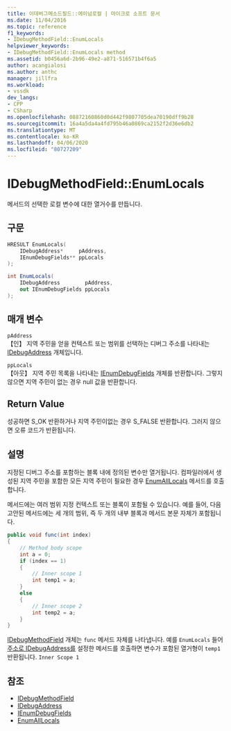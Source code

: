 ```yaml
---
title: 이데버그메소드필드::에이넘로컬 | 마이크로 소프트 문서
ms.date: 11/04/2016
ms.topic: reference
f1_keywords:
- IDebugMethodField::EnumLocals
helpviewer_keywords:
- IDebugMethodField::EnumLocals method
ms.assetid: b0456a6d-2b96-49e2-a871-516571b4f6a5
author: acangialosi
ms.author: anthc
manager: jillfra
ms.workload:
- vssdk
dev_langs:
- CPP
- CSharp
ms.openlocfilehash: 08872160860d0d442f9807705dea70190dff9b28
ms.sourcegitcommit: 16a4a5da4a4fd795b46a0869ca2152f2d36e6db2
ms.translationtype: MT
ms.contentlocale: ko-KR
ms.lasthandoff: 04/06/2020
ms.locfileid: "80727209"
---
```

# <a name="idebugmethodfieldenumlocals"></a>IDebugMethodField::EnumLocals
메서드의 선택한 로컬 변수에 대한 열거수를 만듭니다.

## <a name="syntax"></a>구문

```cpp
HRESULT EnumLocals(
    IDebugAddress*     pAddress,
    IEnumDebugFields** ppLocals
);
```

```csharp
int EnumLocals(
    IDebugAddress        pAddress,
    out IEnumDebugFields ppLocals
);
```

## <a name="parameters"></a>매개 변수
`pAddress`\
【인】 지역 주민을 얻을 컨텍스트 또는 범위를 선택하는 디버그 주소를 나타내는 [IDebugAddress](../../../extensibility/debugger/reference/idebugaddress.md) 개체입니다.

`ppLocals`\
【아웃】 지역 주민 목록을 나타내는 [IEnumDebugFields](../../../extensibility/debugger/reference/ienumdebugfields.md) 개체를 반환합니다. 그렇지 않으면 지역 주민이 없는 경우 null 값을 반환합니다.

## <a name="return-value"></a>Return Value
성공하면 S_OK 반환하거나 지역 주민이없는 경우 S_FALSE 반환합니다. 그러지 않으면 오류 코드가 반환됩니다.

## <a name="remarks"></a>설명
지정된 디버그 주소를 포함하는 블록 내에 정의된 변수만 열거됩니다. 컴파일러에서 생성된 지역 주민을 포함한 모든 지역 주민이 필요한 경우 [EnumAllLocals](../../../extensibility/debugger/reference/idebugmethodfield-enumalllocals.md) 메서드를 호출합니다.

메서드에는 여러 범위 지정 컨텍스트 또는 블록이 포함될 수 있습니다. 예를 들어, 다음 고안된 메서드에는 세 개의 범위, 즉 두 개의 내부 블록과 메서드 본문 자체가 포함됩니다.

```csharp
public void func(int index)
{
    // Method body scope
    int a = 0;
    if (index == 1)
    {
        // Inner scope 1
        int temp1 = a;
    }
    else
    {
        // Inner scope 2
        int temp2 = a;
    }
}
```

[IDebugMethodField](../../../extensibility/debugger/reference/idebugmethodfield.md) 개체는 `func` 메서드 자체를 나타냅니다. 예를 `EnumLocals` 들어 [주소로 IDebugAddress를](../../../extensibility/debugger/reference/idebugaddress.md) 설정한 메서드를 호출하면 변수가 포함된 열거형이 `temp1` 반환됩니다. `Inner Scope 1`

## <a name="see-also"></a>참조
- [IDebugMethodField](../../../extensibility/debugger/reference/idebugmethodfield.md)
- [IDebugAddress](../../../extensibility/debugger/reference/idebugaddress.md)
- [IEnumDebugFields](../../../extensibility/debugger/reference/ienumdebugfields.md)
- [EnumAllLocals](../../../extensibility/debugger/reference/idebugmethodfield-enumalllocals.md)

